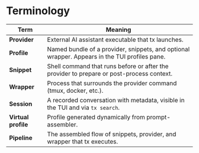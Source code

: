 # Terminology

| Term | Meaning |
| --- | --- |
| **Provider** | External AI assistant executable that tx launches. |
| **Profile** | Named bundle of a provider, snippets, and optional wrapper. Appears in the TUI profiles pane. |
| **Snippet** | Shell command that runs before or after the provider to prepare or post-process context. |
| **Wrapper** | Process that surrounds the provider command (tmux, docker, etc.). |
| **Session** | A recorded conversation with metadata, visible in the TUI and via `tx search`. |
| **Virtual profile** | Profile generated dynamically from prompt-assembler. |
| **Pipeline** | The assembled flow of snippets, provider, and wrapper that tx executes. |
